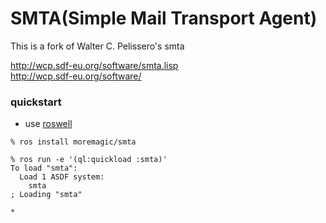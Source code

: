 # SMTA(Simple Mail Transport Agent)

This is a fork of Walter C. Pelissero's smta

http://wcp.sdf-eu.org/software/smta.lisp  
http://wcp.sdf-eu.org/software/  

### quickstart

- use [roswell](https://github.com/roswell/roswell)
```
% ros install moremagic/smta

% ros run -e '(ql:quickload :smta)'
To load "smta":
  Load 1 ASDF system:
    smta
; Loading "smta"

* 
```
